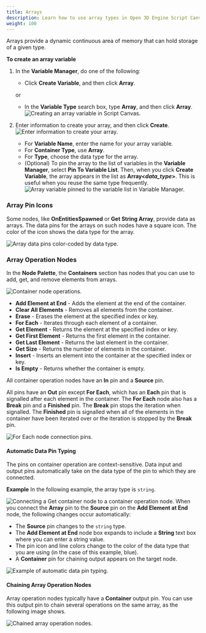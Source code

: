 ```yaml
---
title: Arrays
description: Learn how to use array types in Open 3D Engine Script Canvas.
weight: 100
---
```


Arrays provide a dynamic continuous area of memory that can hold storage of a given type.

**To create an array variable**

1. In the **Variable Manager**, do one of the following:
   + Click **Create Variable**, and then click **Array**.

   or
   + In the **Variable Type** search box, type **Array**, and then click **Array**.
![Creating an array variable in Script Canvas.](/images/user-guide/scripting/script-canvas/script-canvas-containers-1.png)

1. Enter information to create your array, and then click **Create**.
![Enter information to create your array.](/images/shared/shared-script-canvas-containers-2.png)
   + For **Variable Name**, enter the name for your array variable.
   + For **Container Type**, use **Array**.
   + For **Type**, choose the data type for the array.
   + (Optional) To pin the array to the list of variables in the **Variable Manager**, select **Pin To Variable List**. Then, when you click **Create Variable**, the array appears in the list as **Array<*data\_type*>**. This is useful when you reuse the same type frequently.
![Array variable pinned to the variable list in Variable Manager.](/images/user-guide/scripting/script-canvas/script-canvas-containers-3.png)

### Array Pin Icons 

Some nodes, like **OnEntitiesSpawned** or **Get String Array**, provide data as arrays. The data pins for the arrays on such nodes have a square icon. The color of the icon shows the data type for the array.

![Array data pins color-coded by data type.](/images/user-guide/scripting/script-canvas/script-canvas-containers-4.png)

### Array Operation Nodes 

In the **Node Palette**, the **Containers** section has nodes that you can use to add, get, and remove elements from arrays.

![Container node operations.](/images/user-guide/scripting/script-canvas/script-canvas-containers-5.png)
+ **Add Element at End** - Adds the element at the end of the container.
+ **Clear All Elements** - Removes all elements from the container.
+ **Erase** - Erases the element at the specified index or key.
+ **For Each** - Iterates through each element of a container.
+ **Get Element** - Returns the element at the specified index or key.
+ **Get First Element** - Returns the first element in the container.
+ **Get Last Element** - Returns the last element in the container.
+ **Get Size** - Returns the number of elements in the container.
+ **Insert** - Inserts an element into the container at the specified index or key.
+ **Is Empty** - Returns whether the container is empty.

All container operation nodes have an **In** pin and a **Source** pin.

All pins have an **Out** pin except **For Each**, which has an **Each** pin that is signalled after each element in the container. The **For Each** node also has a **Break** pin and a **Finished** pin. The **Break** pin stops the iteration when signalled. The **Finished** pin is signalled when all of the elements in the container have been iterated over or the iteration is stopped by the **Break** pin.

![For Each node connection pins.](/images/user-guide/scripting/script-canvas/script-canvas-containers-6.png)

#### Automatic Data Pin Typing 

The pins on container operation are context-sensitive. Data input and output pins automatically take on the data type of the pin to which they are connected.

**Example**
In the following example, the array type is `string`.

![Connecting a Get container node to a container operation node.](/images/user-guide/scripting/script-canvas/script-canvas-containers-7.png)
When you connect the **Array<String>** pin to the **Source** pin on the **Add Element at End** node, the following changes occur automatically:
+ The **Source** pin changes to the `string` type.
+ The **Add Element at End** node box expands to include a **String** text box where you can enter a string value.
+ The pin icon and line colors change to the color of the data type that you are using (in the case of this example, blue).
+ A **Container** pin for chaining output appears on the target node.

![Example of automatic data pin typing.](/images/user-guide/scripting/script-canvas/script-canvas-containers-8.png)

#### Chaining Array Operation Nodes 

Array operation nodes typically have a **Container** output pin. You can use this output pin to chain several operations on the same array, as the following image shows.

![Chained array operation nodes.](/images/user-guide/scripting/script-canvas/script-canvas-containers-9.png)
